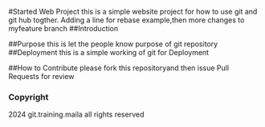#Started Web Project
this is a simple website project for how to use git and git hub togther.
Adding a line for rebase example,then more changes to myfeature branch
##Introduction

##Purpose
this is let the people know purpose of git repository
##Deployment
this is a simple working of git for Deployment

##How to Contribute
please fork this repositoryand then issue Pull Requests for review
### Copyright
2024 git.training.maila all rights reserved